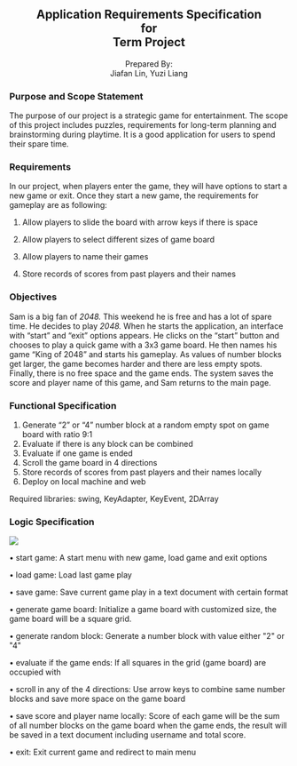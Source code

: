 <h2 align = "center">
Application Requirements Specification  <br> for <br> Term Project
</h2> 


<center>Prepared By: <br> Jiafan Lin, Yuzi Liang </center>



### **Purpose and Scope Statement**
The purpose of our project is a strategic game for entertainment. The scope of this project includes puzzles, requirements for long-term planning and brainstorming during playtime. It is a good application for users to spend their spare time.



### **Requirements**
In our project, when players enter the game, they will have options to start a new game or exit. Once they start a new game, the requirements for gameplay are as following:

1. Allow players to slide the board with arrow keys if there is space

2. Allow players to select different sizes of game board

3. Allow players to name their games

4. Store records of scores from past players and their names

   


### **Objectives**
Sam is a big fan of *2048.* This weekend he is free and has a lot of spare time. He decides to play *2048.* When he starts the application, an interface with “start” and “exit” options appears. He clicks on the “start” button and chooses to play a quick game with a 3x3 game board. He then names his game “King of 2048” and starts his gameplay. As values of number blocks get larger, the game becomes harder and there are less empty spots. Finally, there is no free space and the game ends. The system saves the score and player name of this game, and Sam returns to the main page.



### **Functional Specification**

1. Generate “2” or “4” number block at a random empty spot on game board with ratio 9:1
2. Evaluate if there is any block can be combined
3. Evaluate if one game is ended
4. Scroll the game board in 4 directions
5. Store records of scores from past players and their names locally
6. Deploy on local machine and web

Required libraries: swing, KeyAdapter, KeyEvent, 2DArray



### **Logic Specification**

<img src="https://github.com/Yuzi-Liang/INFO5100TermProject/blob/main/image/template.png">

$\bullet$ start game: A start menu with new game, load game and exit options

$\bullet$ load game: Load last game play

$\bullet$ save game: Save current game play in a text document with certain format

$\bullet$ generate game board: Initialize a game board with customized size, the game board will be a square grid.

$\bullet$ generate random block: Generate a number block with value either "2" or "4"

$\bullet$ evaluate if the game ends: If all squares in the grid (game board) are occupied with 

$\bullet$ scroll in any of the 4 directions: Use arrow keys to combine same number blocks and save more space on the game board

$\bullet$ save score and player name locally: Score of each game will be the sum of all number blocks on the game board when the game ends, the result will be saved in a text document including username and total score.

$\bullet$ exit: Exit current game and redirect to main menu







